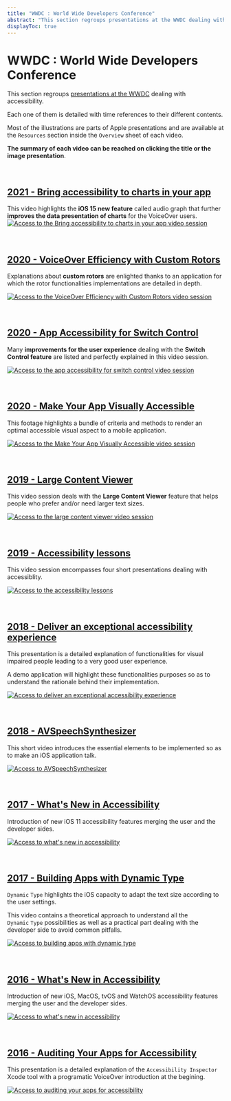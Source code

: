 ```yaml
---
title: "WWDC : World Wide Developers Conference"
abstract: "This section regroups presentations at the WWDC dealing with accessibility"
displayToc: true
---
```


# WWDC : World Wide Developers Conference

This section regroups [presentations at the WWDC](https://developer.apple.com/videos/) dealing with accessibility.

Each one of them is detailed with time references to their different contents.

Most of the illustrations are parts of Apple presentations and are available at the `Resources` section inside the `Overview` sheet of each video.

**The summary of each video can be reached on clicking the title or the image presentation**.
<br><br><br>


## [2021 - Bring accessibility to charts in your app](2021/122/)
This video highlights the **iOS&nbsp;15 new feature** called audio graph that further **improves the data presentation of charts** for the VoiceOver users.
<a href="2021/122/">
![Access to the Bring accessibility to charts in your app video session](../../images/iOSdev/wwdc21-122.png)
</br></br></br>  
<!--
## [2021 - Tailor the VoiceOver experience in your data-rich apps](2021/121/)
Cette vidéo concerne la fonctionnalité **fournisseur de contenu personnalisé** apparue avec iOS 14 et parfaitement détaillée tout au long de cette présentation.
<a href="2021/121/"> 
![Access to the Tailor the VoiceOver experience in your data-rich apps video session](../../images/iOSdev/wwdc21-121.png)
</br></br></br>
-->
    
## [2020 - VoiceOver Efficiency with Custom Rotors](2020/116/)
Explanations about **custom rotors** are enlighted thanks to an application for which the rotor functionalities implementations are detailed in depth.
<a href="2020/116/">
    
![Access to the VoiceOver Efficiency with Custom Rotors video session](../../images/iOSdev/wwdc20-116.png)
</br></br></br>

## [2020 - App Accessibility for Switch Control](2020/019/)
Many **improvements for the user experience** dealing with the **Switch Control feature** are listed and perfectly explained in this video session.
<a href="2020/019/">
    
![Access to the app accessibility for switch control video session](../../images/iOSdev/wwdc20-019.png)
</br></br></br>

## [2020 - Make Your App Visually Accessible](2020/020/)
This footage highlights a bundle of criteria and methods to render an optimal accessible visual aspect to a mobile application.
<a href="2020/020/">
    
![Access to the Make Your App Visually Accessible video session](../../images/iOSdev/wwdc20-020.png)
</br></br></br>

## [2019 - Large Content Viewer](2019/261/)
This video session deals with the **Large Content Viewer** feature that helps people who prefer and/or need larger text sizes.
<a href="2019/261/">
    
![Access to the large content viewer video session](../../images/iOSdev/wwdc19-261.png)
<br><br><br>

## [2019 - Accessibility lessons](2019/)
This video session encompasses four short presentations dealing with accessiblity.
<a href="2019/">
    
![Access to the accessibility lessons](../../images/iOSdev/wwdc19-000.png)
<br><br><br>

## [2018 - Deliver an exceptional accessibility experience](2018/230/)
This presentation is a detailed explanation of functionalities for visual impaired people leading to a very good user experience.

A demo application will highlight these functionalities purposes so as to understand the rationale behind their implementation.
<a href="2018/230/">
    
![Access to deliver an exceptional accessibility experience](../../images/iOSdev/wwdc18-230.png)
<br><br><br>
    
## [2018 - AVSpeechSynthesizer](2018/236/)
This short video introduces the essential elements to be implemented so as to make an iOS application talk.
<a href="2018/236/">
    
![Access to AVSpeechSynthesizer](../../images/iOSdev/wwdc18-236.png)
<br><br><br>

## [2017 - What's New in Accessibility](2017/215/)
Introduction of new iOS 11 accessibility features merging the user and the developer sides.
<a href="2017/215/">
    
![Access to what's new in accessibility](../../images/iOSdev/wwdc17-215.png)
<br><br><br>

## [2017 - Building Apps with Dynamic Type](2017/245/)
`Dynamic`&nbsp;`Type` highlights the iOS capacity to adapt the text size according to the user settings.

This video contains a theoretical approach to understand all the `Dynamic`&nbsp;`Type` possibilities as well as a practical part dealing with the developer side to avoid common pitfalls.
<a href="2017/245/">
    
![Access to building apps with dynamic type](../../images/iOSdev/wwdc17-245.png)
<br><br><br>

## [2016 - What's New in Accessibility](2016/202/)
Introduction of new iOS, MacOS, tvOS and WatchOS accessibility features merging the user and the developer sides.
<a href="2016/202/">
    
![Access to what's new in accessibility](../../images/iOSdev/wwdc16-202.png)
<br><br><br>
    
## [2016 - Auditing Your Apps for Accessibility](2016/407)
This presentation is a detailed explanation of the `Accessibility Inspector` Xcode tool with a programatic VoiceOver introduction at the begining.
<a href="2016/407/">
    
![Access to auditing your apps for accessibility](../../images/iOSdev/wwdc16-407.png)
